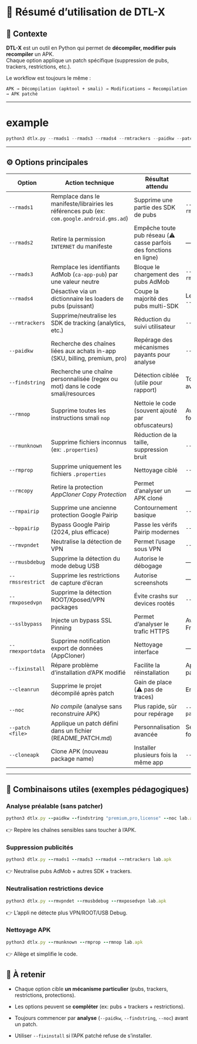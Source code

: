 # 📖 Résumé d’utilisation de DTL-X

## 🔎 Contexte

**DTL-X** est un outil en Python qui permet de **décompiler, modifier puis recompiler** un APK.  
Chaque option applique un patch spécifique (suppression de pubs, trackers, restrictions, etc.).  

Le workflow est toujours le même :

`
APK → Décompilation (apktool + smali) → Modifications → Recompilation → APK patché
`

---

# example

```python
python3 dtlx.py --rmads1 --rmads3 --rmads4 --rmtrackers --paidkw --patch README_PATCH.md --fixinstall lab.apk
```

---

## ⚙️ Options principales

| Option | Action technique | Résultat attendu | À combiner avec… |
|--------|-----------------|------------------|------------------|
| `--rmads1` | Remplace dans le manifeste/librairies les références pub (ex: `com.google.android.gms.ad`) | Supprime une partie des SDK de pubs | `--rmads3`, `--rmads4` |
| `--rmads2` | Retire la permission `INTERNET` du manifeste | Empêche toute pub réseau (⚠️ casse parfois des fonctions en ligne) | — |
| `--rmads3` | Remplace les identifiants AdMob (`ca-app-pub`) par une valeur neutre | Bloque le chargement des pubs AdMob | `--rmads1`, `--rmads4` |
| `--rmads4` | Désactive via un dictionnaire les loaders de pubs (puissant) | Coupe la majorité des pubs multi-SDK | Les trois autres `--rmads` |
| `--rmtrackers` | Supprime/neutralise les SDK de tracking (analytics, etc.) | Réduction du suivi utilisateur | `--rmads4` |
| `--paidkw` | Recherche des chaînes liées aux achats in-app (SKU, billing, premium, pro) | Repérage des mécanismes payants pour analyse | `--findstring` |
| `--findstring` | Recherche une chaîne personnalisée (regex ou mot) dans le code smali/resources | Détection ciblée (utile pour rapport) | Toujours utile avant patch |
| `--rmnop` | Supprime toutes les instructions smali `nop` | Nettoie le code (souvent ajouté par obfuscateurs) | Avec patchs forts |
| `--rmunknown` | Supprime fichiers inconnus (ex: `.properties`) | Réduction de la taille, suppression bruit | `--rmprop` |
| `--rmprop` | Supprime uniquement les fichiers `.properties` | Nettoyage ciblé | `--rmunknown` |
| `--rmcopy` | Retire la protection *AppCloner Copy Protection* | Permet d’analyser un APK cloné | — |
| `--rmpairip` | Supprime une ancienne protection Google Pairip | Contournement basique | `--bppairip` |
| `--bppairip` | Bypass Google Pairip (2024, plus efficace) | Passe les vérifs Pairip modernes | `--fixinstall` |
| `--rmvpndet` | Neutralise la détection de VPN | Permet l’usage sous VPN | `--rmxposedvpn` |
| `--rmusbdebug` | Supprime la détection du mode debug USB | Autorise le débogage | — |
| `--rmssrestrict` | Supprime les restrictions de capture d’écran | Autorise screenshots | — |
| `--rmxposedvpn` | Supprime la détection ROOT/Xposed/VPN packages | Évite crashs sur devices rootés | `--rmvpndet` |
| `--sslbypass` | Injecte un bypass SSL Pinning | Permet d’analyser le trafic HTTPS | Avec Frida/mitmproxy |
| `--rmexportdata` | Supprime notification export de données (AppCloner) | Nettoyage interface | — |
| `--fixinstall` | Répare problème d’installation d’APK modifié | Facilite la réinstallation | Après tout patch |
| `--cleanrun` | Supprime le projet décompilé après patch | Gain de place (⚠️ pas de traces) | En fin de run |
| `--noc` | *No compile* (analyse sans reconstruire APK) | Plus rapide, sûr pour repérage | `--findstring`, `--paidkw` |
| `--patch <file>` | Applique un patch défini dans un fichier (README_PATCH.md) | Personnalisation avancée | Selon patch fourni |
| `--cloneapk` | Clone APK (nouveau package name) | Installer plusieurs fois la même app | `--changepkgname` |

---

## 🔗 Combinaisons utiles (exemples pédagogiques)

### Analyse préalable (sans patcher)

```ruby
python3 dtlx.py --paidkw --findstring "premium,pro,license" --noc lab.apk
```

👉 Repère les chaînes sensibles sans toucher à l’APK.
 
### Suppression publicités

```ruby
python3 dtlx.py --rmads1 --rmads3 --rmads4 --rmtrackers lab.apk
```

👉 Neutralise pubs AdMob + autres SDK + trackers.
 
### Neutralisation restrictions device

```ruby
python3 dtlx.py --rmvpndet --rmusbdebug --rmxposedvpn lab.apk
```

👉 L’appli ne détecte plus VPN/ROOT/USB Debug.
 
### Nettoyage APK

```ruby
python3 dtlx.py --rmunknown --rmprop --rmnop lab.apk
```

👉 Allège et simplifie le code.
  
## 📝 À retenir
 
 
- Chaque option cible **un mécanisme particulier** (pubs, trackers, restrictions, protections).
 
- Les options peuvent se **compléter** (ex: pubs + trackers + restrictions).
 
- Toujours commencer par **analyse** (`--paidkw`, `--findstring`, `--noc`) avant un patch.
 
- Utiliser `--fixinstall` si l’APK patché refuse de s’installer.
 
